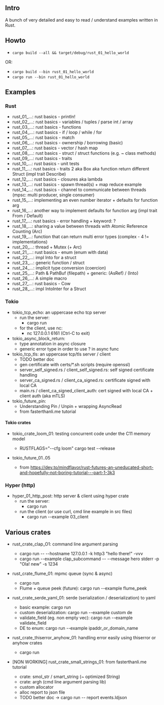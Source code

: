 ## Intro

A bunch of very detailed and easy to read / understand examples written in Rust.

## Howto

* `cargo build --all && target/debug/rust_01_hello_world`

OR: 

* `cargo build --bin rust_01_hello_world`
* `cargo run --bin rust_01_hello_world`

## Examples

### Rust

* rust_01_...: rust basics - println!
* rust_02_...: rust basics - variables / tuples / parse int / array
* rust_03_...: rust basics - functions
* rust_04_...: rust basics - if / loop / while / for
* rust_05_...: rust basics - match
* rust_06_...: rust basics - ownership / borrowing (basic)
* rust_07_...: rust basics - vector / hash map
* rust_08_...: rust basics - struct / struct functions (e.g. ~ class methods)
* rust_09_...: rust basics - traits
* rust_10_...: rust basics - unit tests
* rust_11_...: rust basics - traits 2 aka Box aka function return different Struct (impl trait Describe)
* rust_12_...: rust basics - closures aka lambda
* rust_13_...: rust basics - spawn thread(s) + map reduce example
* rust_14_...: rust basics - channel to communicate between threads (mpsc: multi producer, single consumer)
* rust_15_...: implementing an even number iterator + defaults for function arg
* rust_16_...: another way to implement defaults for function arg (impl trait From / Default)
* rust_17_...: rust basics - error handling + keyword: ?
* rust_18_...: sharing a value between threads with Atomic Reference Counting (Arc)
* rust_19_...: function that can return multi error types (complex - 4 != implementations)
* rust_20_...: thread + Mutex (+ Arc)
* rust_21_...: rust basics - enum (enum with data)
* rust_22_...: impl Into for a struct
* rust_23_...: generic function / struct
* rust_24_...: implicit type conversion (coercion)
* rust_25_...: Path & PathBuf (filepath) + generic: (AsRef<Path>) / (Into<PathBuf>)
* rust_26_...: A simple macro
* rust_27_...: rust basics - Cow
* rust_28_...: impl IntoInter for a Struct

### Tokio

* tokio_tcp_echo: an uppercase echo tcp server
  * run the server:
    * cargo run
  * for the client, use nc:
    * nc 127.0.0.1 6161 (Ctrl-C to exit)
* tokio_async_block_return:
  * type annotation in async closure
  * generic error type in order to use ? in async func
* tokio_tcp_tls: an uppercase tcp/tls server / client
  * TODO better doc 
  * gen certificate with certs/*.sh scripts (require openssl)
  * server_self_signed.rs / client_self_signed.rs: self signed certificate handling
  * server_ca_signed.rs / client_ca_signed.rs: certificate signed with local CA
  * main.rs / client_ca_signed_client_auth: cert signed with local CA + client auth (aka mTLS)
* tokio_future_pin:
  * Understanding Pin / Unpin + wrapping AsyncRead 
  * from fasterthanli.me tutorial

#### Tokio crates

* tokio_crate_loom_01: testing concurrent code under the C11 memory model
  * RUSTFLAGS="--cfg loom" cargo test --release

* tokio_future_01..05
  * from https://dev.to/mindflavor/rust-futures-an-uneducated-short-and-hopefully-not-boring-tutorial---part-1-3k3

### Hyper (http)

* hyper_01_http_post: http server & client using hyper crate
  * run the server:
    * cargo run
  * run the client (or use curl, cmd line example in src files)
    * cargo run --example 03_client

## Various crates

* rust_crate_clap_O1: command line argument parsing
  * cargo run -- --hostname 127.0.0.1 -k http3 "hello there!" -vvv
  * cargo run --example clap_subcommand -- --message hero stderr -p "Ola! new" -s 1234

* rust_crate_flume_01: mpmc queue (sync & async)
  * cargo run
  * Flume + queue peek (future): cargo run --example flume_peek

* rust_crate_serde_yaml_01: serde (serialization / deserialization) to yaml
  * basic example: cargo run
  * custom deserialization: cargo run --example custom de
  * validate_field (eg. non empty vec): cargo run --example validate_field
  * DE to enum: cargo run --example ipaddr_or_domain_name

* rust_crate_thiserror_anyhow_01: handling error easily using thiserror or anyhow crates
  * cargo run

* [NON WORKING] rust_crate_small_strings_01: from fasterthanli.me tutorial
  * crate: smol_str / smart_string (~ optimized String)
  * crate: argh (cmd line argument parsing lib)
  * custom allocator
  * alloc report to json file
  * TODO better doc -> cargo run -- report events.ldjson

